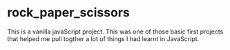 # rock_paper_scissors

This is a vanilla javaScript project. This was one of those basic first projects that helped me pull togther a lot of things I had learnt in JavaScript.

